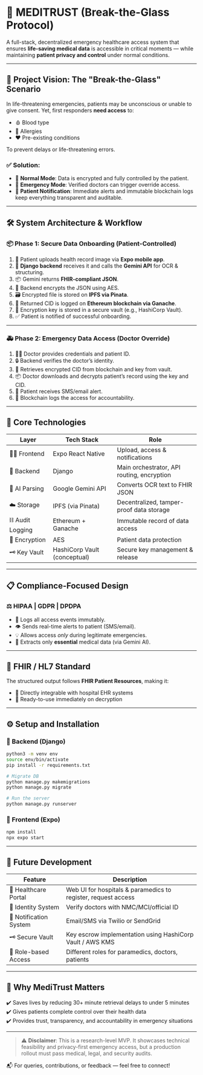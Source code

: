 # 🏥 MEDITRUST (Break-the-Glass Protocol)

A full-stack, decentralized emergency healthcare access system that ensures **life-saving medical data** is accessible in critical moments — while maintaining **patient privacy and control** under normal conditions.

---

## 🎯 Project Vision: The "Break-the-Glass" Scenario

In life-threatening emergencies, patients may be unconscious or unable to give consent. Yet, first responders **need access** to:

- 🩸 Blood type  
- 💊 Allergies  
- ❤️ Pre-existing conditions  

To prevent delays or life-threatening errors.

### ✅ Solution:

- 🔐 **Normal Mode**: Data is encrypted and fully controlled by the patient.
- 🚨 **Emergency Mode**: Verified doctors can trigger override access.
- 📩 **Patient Notification**: Immediate alerts and immutable blockchain logs keep everything transparent and auditable.

---

## 🛠️ System Architecture & Workflow

### 📦 Phase 1: Secure Data Onboarding (Patient-Controlled)

1. 🧑 Patient uploads health record image via **Expo mobile app**.
2. 🧠 **Django backend** receives it and calls the **Gemini API** for OCR & structuring.
3. 📦 Gemini returns **FHIR-compliant JSON**.
4. 🔐 Backend encrypts the JSON using AES.
5. 🗃️ Encrypted file is stored on **IPFS via Pinata**.
6. 🧾 Returned CID is logged on **Ethereum blockchain via Ganache**.
7. 🔑 Encryption key is stored in a secure vault (e.g., HashiCorp Vault).
8. ✅ Patient is notified of successful onboarding.

---

### 🚑 Phase 2: Emergency Data Access (Doctor Override)

1. 👨‍⚕️ Doctor provides credentials and patient ID.
2. 🔒 Backend verifies the doctor’s identity.
3. 🔎 Retrieves encrypted CID from blockchain and key from vault.
4. 📦 Doctor downloads and decrypts patient’s record using the key and CID.
5. 📩 Patient receives SMS/email alert.
6. 🧾 Blockchain logs the access for accountability.

---

## 🧠 Core Technologies

| Layer        | Tech Stack | Role |
|--------------|------------|------|
| 👨‍⚕️ Frontend | Expo React Native | Upload, access & notifications |
| 🧠 Backend | Django | Main orchestrator, API routing, encryption |
| 🧬 AI Parsing | Google Gemini API | Converts OCR text to FHIR JSON |
| ☁️ Storage | IPFS (via Pinata) | Decentralized, tamper-proof data storage |
| ⛓️ Audit Logging | Ethereum + Ganache | Immutable record of data access |
| 🔐 Encryption | AES | Patient data protection |
| 🗝️ Key Vault | HashiCorp Vault (conceptual) | Secure key management & release |

---

## 📋 Compliance-Focused Design

### ⚖️ HIPAA | GDPR | DPDPA

- 🧾 Logs all access events immutably.
- 👁️ Sends real-time alerts to patient (SMS/email).
- 💡 Allows access *only* during legitimate emergencies.
- 🧼 Extracts only **essential** medical data (via Gemini AI).

---

## 📄 FHIR / HL7 Standard

The structured output follows **FHIR Patient Resources**, making it:

- 🏥 Directly integrable with hospital EHR systems
- 🚀 Ready-to-use immediately on decryption

---

## ⚙️ Setup and Installation

### 🚀 Backend (Django)

```bash
python3 -m venv env
source env/bin/activate
pip install -r requirements.txt

# Migrate DB
python manage.py makemigrations
python manage.py migrate

# Run the server
python manage.py runserver
```

### 📱 Frontend (Expo)

```bash
npm install
npx expo start
```

---

## 🔮 Future Development

| Feature | Description |
|--------|-------------|
| 🏥 Healthcare Portal | Web UI for hospitals & paramedics to register, request access |
| 🔐 Identity System | Verify doctors with NMC/MCI/official ID |
| 📡 Notification System | Email/SMS via Twilio or SendGrid |
| 🗝️ Secure Vault | Key escrow implementation using HashiCorp Vault / AWS KMS |
| 👥 Role-based Access | Different roles for paramedics, doctors, patients |

---

## 💬 Why MediTrust Matters

✔️ Saves lives by reducing 30+ minute retrieval delays to under 5 minutes  
✔️ Gives patients complete control over their health data  
✔️ Provides trust, transparency, and accountability in emergency situations  

---

> ⚠️ **Disclaimer**: This is a research-level MVP. It showcases technical feasibility and privacy-first emergency access, but a production rollout must pass medical, legal, and security audits.

📬 For queries, contributions, or feedback — feel free to connect!
